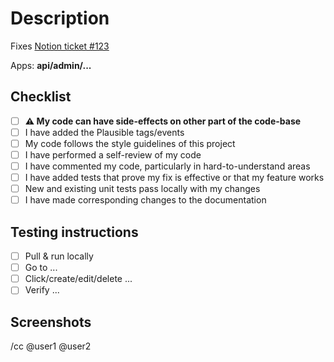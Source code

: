 # Description
<!-- Quick description of the PR -->

Fixes [Notion ticket #123](https://notion.so/abc)

Apps: **api/admin/...**

## Checklist
<!-- Please delete options that are not relevant -->

- [ ] **⚠️ My code can have side-effects on other part of the code-base**
- [ ] I have added the Plausible tags/events
- [ ] My code follows the style guidelines of this project
- [ ] I have performed a self-review of my code
- [ ] I have commented my code, particularly in hard-to-understand areas
- [ ] I have added tests that prove my fix is effective or that my feature works
- [ ] New and existing unit tests pass locally with my changes
- [ ] I have made corresponding changes to the documentation

## Testing instructions
<!-- Remove if not relevant -->

- [ ] Pull & run locally
- [ ] Go to ...
- [ ] Click/create/edit/delete ...
- [ ] Verify ...

## Screenshots
<!-- Remove if not relevant -->

<!-- Ping users if necessary or assign them as reviewers -->
/cc @user1 @user2
